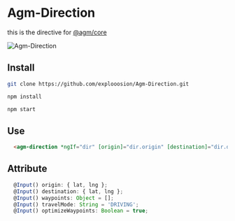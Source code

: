 # Agm-Direction
this is the directive for [@agm/core](https://github.com/SebastianM/angular-google-maps)

![Agm-Direction](https://i.imgur.com/DCIoXqS.jpg)

## Install
```bash
git clone https://github.com/explooosion/Agm-Direction.git
```

```bash
npm install
```

```bash
npm start
```

## Use
```html
  <agm-direction *ngIf="dir" [origin]="dir.origin" [destination]="dir.destination"></agm-direction>
```

## Attribute
```typescript
  @Input() origin: { lat, lng };
  @Input() destination: { lat, lng };
  @Input() waypoints: Object = [];
  @Input() travelMode: String = 'DRIVING';
  @Input() optimizeWaypoints: Boolean = true;
```
